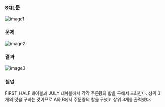 ### SQL문
![image1](https://user-images.githubusercontent.com/123911778/263883563-57c07cb0-0b24-4f02-87b9-c40b0db68911.PNG)

### 문제  
![image2](https://user-images.githubusercontent.com/123911778/263883566-e5b9c97e-7bca-4f20-99e6-372c0632dc7c.PNG)

### 결과
![image3](https://user-images.githubusercontent.com/123911778/263883569-cf7ffb19-1f47-43c1-8c4a-b668ab617dff.PNG)

### 설명
FIRST_HALF 테이블과 JULY 테이블에서 각각 주문량의 합을 구해서 조회한다. 
상위 3개의 맛을 구하는 것이므로 A와 B에서 주문량의 합을 구했고 상위 3개를 출력했다.         

